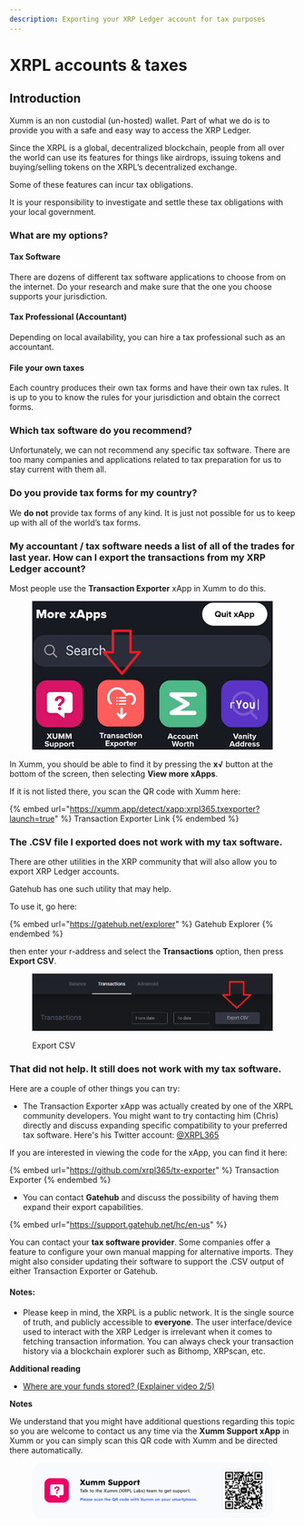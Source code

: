 ```yaml
---
description: Exporting your XRP Ledger account for tax purposes
---
```


# XRPL accounts & taxes

## **Introduction**

Xumm is an non custodial (un-hosted) wallet. Part of what we do is to provide you with a safe and easy way to access the XRP Ledger.

Since the XRPL is a global, decentralized blockchain, people from all over the world can use its features for things like airdrops, issuing tokens and buying/selling tokens on the XRPL’s decentralized exchange.

Some of these features can incur tax obligations.

It is your responsibility to investigate and settle these tax obligations with your local government.

### **What are my options?**

#### **Tax Software**

There are dozens of different tax software applications to choose from on the internet. Do your research and make sure that the one you choose supports your jurisdiction.

#### **Tax Professional (Accountant)**

Depending on local availability, you can hire a tax professional such as an accountant.

#### **File your own taxes**

Each country produces their own tax forms and have their own tax rules. It is up to you to know the rules for your jurisdiction and obtain the correct forms.

### **Which tax software do you recommend?**

Unfortunately, we can not recommend any specific tax software. There are too many companies and applications related to tax preparation for us to stay current with them all.

### **Do you provide tax forms for my country?**

We **do not** provide tax forms of any kind. It is just not possible for us to keep up with all of the world’s tax forms.

### **My accountant / tax software needs a list of all of the trades for last year. How can I export the transactions from my XRP Ledger account?**

Most people use the **Transaction Exporter** xApp in Xumm to do this.

<figure><img src="../.gitbook/assets/Transaction exporter.png" alt=""><figcaption></figcaption></figure>

In Xumm, you should be able to find it by pressing the **x√** button at the bottom of the screen, then selecting **View more xApps**.

If it is not listed there, you scan the QR code with Xumm here:

{% embed url="https://xumm.app/detect/xapp:xrpl365.txexporter?launch=true" %}
Transaction Exporter Link
{% endembed %}

### **The .CSV file I exported does not work with my tax software.**

There are other utilities in the XRP community that will also allow you to export XRP Ledger accounts.

Gatehub has one such utility that may help.

To use it, go here:

{% embed url="https://gatehub.net/explorer" %}
Gatehub Explorer
{% endembed %}

then enter your r-address and select the **Transactions** option, then press **Export CSV**.



<figure><img src="../.gitbook/assets/Export CSV.png" alt=""><figcaption><p>Export CSV</p></figcaption></figure>

### **That did not help. It still does not work with my tax software.**

Here are a couple of other things you can try:

* The Transaction Exporter xApp was actually created by one of the XRPL community developers. You might want to try contacting him (Chris) directly and discuss expanding specific compatibility to your preferred tax software. Here's his Twitter account: [@XRPL365](https://twitter.com/xrpl365)

If you are interested in viewing the code for the xApp, you can find it here:

{% embed url="https://github.com/xrpl365/tx-exporter" %}
Transaction Exporter
{% endembed %}

* You can contact **Gatehub** and discuss the possibility of having them expand their export capabilities.

{% embed url="https://support.gatehub.net/hc/en-us" %}

You can contact your **tax software provider**. Some companies offer a feature to configure your own manual mapping for alternative imports. They might also consider updating their software to support the .CSV output of either Transaction Exporter or Gatehub.

#### **Notes:**

* Please keep in mind, the XRPL is a public network. It is the single source of truth, and publicly accessible to **everyone**. The user interface/device used to interact with the XRP Ledger is irrelevant when it comes to fetching transaction information. You can always check your transaction history via a blockchain explorer such as Bithomp, XRPscan, etc.

**Additional reading**

* [Where are your funds stored? (Explainer video 2/5)](https://support.xumm.app/hc/en-us/articles/4408081411474)

**Notes**

We understand that you might have additional questions regarding this topic so you are welcome to contact us any time via the **Xumm Support xApp** in Xumm or you can simply scan this QR code with Xumm and be directed there automatically.

<figure><img src="../.gitbook/assets/Support banner Xumm.png" alt=""><figcaption></figcaption></figure>
